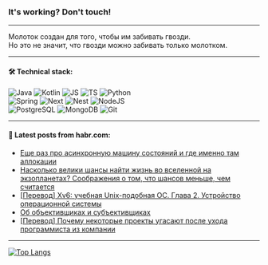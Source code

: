 ### It's working? Don't touch!

---
Молоток создан для того, чтобы им забивать гвозди. <br>
Но это не значит, что гвозди можно забивать только молотком.

---

#### 🛠️ Technical stack:

![Java](https://img.shields.io/badge/Java-informational?logo=Oracle&style=flat&logoColor=white&color=FF4500)
![Kotlin](https://img.shields.io/badge/Kotlin-informational?logo=Kotlin&style=flat&logoColor=white&color=774D97)
![JS](https://img.shields.io/badge/JS-informational?logo=javaScript&style=flat&logoColor=black&color=F7Df1E)
![TS](https://img.shields.io/badge/TypeScript-informational?logo=typeScript&style=flat&logoColor=black&color=017acc)
![Python](https://img.shields.io/badge/Python-informational?logo=Python&style=flat&logoColor=black&color=ffdd54) <br>
![Spring](https://img.shields.io/badge/SpringBoot-informational?logo=SpringBoot&style=flat&logoColor=white&color=6DB33F) 
![Next](https://img.shields.io/badge/Next.js-informational?logo=Next.js&style=flat&logoColor=white&color=3671a1)
![Nest](https://img.shields.io/badge/NestJS-informational?logo=NestJS&style=flat&logoColor=white&color=E0234E)
![NodeJS](https://img.shields.io/badge/NodeJS-informational?logo=node.js&style=flat&logoColor=white&color=70A760) <br>
![PostgreSQL](https://img.shields.io/badge/PostgreSQL-informational?logo=PostgreSQL&style=flat&logoColor=white&color=DAA520)
![MongoDB](https://img.shields.io/badge/MongoDB-informational?logo=MongoDB&style=flat&logoColor=white&color=870000)
![Git](https://img.shields.io/badge/Git-informational?logo=git&style=flat&logoColor=white&color=f74e28)

___

#### 💬 Latest posts from habr.com:

<!-- BLOG-POST-LIST:START -->
- [Еще раз про асинхронную машину состояний и где именно там аллокации](https://habr.com/ru/articles/791086/?utm_source=habrahabr&utm_medium=rss&utm_campaign=791086)
- [Насколько велики шансы найти жизнь во вселенной на экзопланетах? Соображения о том, что шансов меньше, чем считается](https://habr.com/ru/articles/791082/?utm_source=habrahabr&utm_medium=rss&utm_campaign=791082)
- [[Перевод] Xv6: учебная Unix-подобная ОС. Глава 2. Устройство операционной системы](https://habr.com/ru/articles/791058/?utm_source=habrahabr&utm_medium=rss&utm_campaign=791058)
- [Об объективщиках и субъективщиках](https://habr.com/ru/articles/791028/?utm_source=habrahabr&utm_medium=rss&utm_campaign=791028)
- [[Перевод] Почему некоторые проекты угасают после ухода программиста из компании](https://habr.com/ru/companies/beeline_cloud/articles/791046/?utm_source=habrahabr&utm_medium=rss&utm_campaign=791046)
<!-- BLOG-POST-LIST:END -->

---
[![Top Langs](https://github-readme-stats-git-master-advtsetting-gmailcom.vercel.app/api/top-langs/?username=zloylis&langs_count=10&hide_title=false&title_color=e6edf3&size_weight=0.5&count_weight=0.5&layout=compact&hide_border=true&theme=dracula)](https://github.com/zloylis)

<!-- ![GitHub stats](https://github-readme-stats-git-master-advtsetting-gmailcom.vercel.app/api?username=zloylis&show_icons=true&hide_border=true&theme=dracula&hide_title=true&include_all_commits=true&count_private=true&hide=contribs&hide_rank=true) -->
